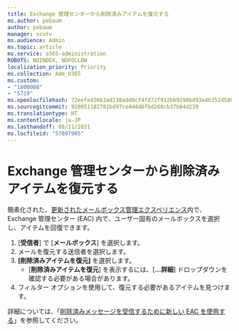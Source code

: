 ```yaml
---
title: Exchange 管理センターから削除済みアイテムを復元する
ms.author: pebaum
author: pebaum
manager: scotv
ms.audience: Admin
ms.topic: article
ms.service: o365-administration
ROBOTS: NOINDEX, NOFOLLOW
localization_priority: Priority
ms.collection: Adm_O365
ms.custom:
- "1800008"
- "5719"
ms.openlocfilehash: 72eefe436b3ad138add0cf4fd72f912b69298bd93e4b352d5802f015ec94cbc3
ms.sourcegitcommit: 920051182781bd97ce4d4d6fbd268cb37b84d239
ms.translationtype: HT
ms.contentlocale: ja-JP
ms.lasthandoff: 08/11/2021
ms.locfileid: "57897905"
---
```

# <a name="recover-deleted-items-from-exchange-admin-center"></a>Exchange 管理センターから削除済みアイテムを復元する

簡素化された、[更新されたメールボックス管理エクスペリエンス](https://admin.exchange.microsoft.com/#/mailboxes)内で、Exchange 管理センター (EAC) 内で、ユーザー固有のメールボックスを選択し、アイテムを回復できます。

1. [**受信者**] で [**メールボックス**] を選択します。
2. メールを復元する送信者を選択します。
3. **[削除済みアイテムを復元]** を選択します。
    - [**削除済みアイテムを復元**] を表示するには、[**…詳細**] ドロップダウンを確認する必要がある場合があります。
4. フィルター オプションを使用して、復元する必要があるアイテムを見つけます。

詳細については、「[削除済みメッセージを受信するために新しい EAC を使用する](https://docs.microsoft.com/exchange/recipients-in-exchange-online/manage-user-mailboxes/recover-deleted-messages#use-new-eac-for-recovering-deleted-messages)」を参照してください。
